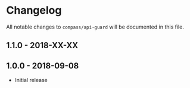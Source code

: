 # Changelog 

All notable changes to `compass/api-guard` will be documented in this file. 

## 1.1.0 - 2018-XX-XX

## 1.0.0 - 2018-09-08 

* Initial release
